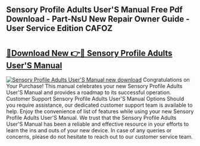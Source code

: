 ## Sensory Profile Adults User'S Manual Free Pdf Download - Part-NsU New Repair Owner Guide - User Service Edition CAFOZ

# <h2><a href="http://cf16838.oget.top/?id=Sensory+Profile+Adults+User%27S+Manual">🔗Download New 👉🔴 Sensory Profile Adults User'S Manual</a></h2>

[![Sensory Profile Adults User'S Manual new download](https://i.imgur.com/5g1atiW.png)](http://cf16838.oget.top/?id=Sensory+Profile+Adults+User%27S+Manual)
Congratulations on Your Purchase! This manual celebrates your new Sensory Profile Adults User'S Manual and provides a roadmap to its successful operation. Customer Support Sensory Profile Adults User'S Manual Options Should you require assistance, our dedicated customer support team is available to help. Enjoy the convenience of list of features while using your new Sensory Profile Adults User'S Manual. We trust that the Sensory Profile Adults User'S Manual has been a reliable and effective resource in your efforts to learn the ins and outs of your new device. In case of any queries or concerns, please do not hesitate to reach out to our customer service team.
